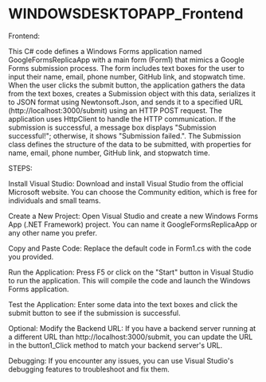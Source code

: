 # WINDOWSDESKTOPAPP_Frontend
Frontend:

This C# code defines a Windows Forms application named GoogleFormsReplicaApp with a main form (Form1) that mimics a Google Forms submission process. The form includes text boxes for the user to input their name, email, phone number, GitHub link, and stopwatch time. When the user clicks the submit button, the application gathers the data from the text boxes, creates a Submission object with this data, serializes it to JSON format using Newtonsoft.Json, and sends it to a specified URL (http://localhost:3000/submit) using an HTTP POST request. The application uses HttpClient to handle the HTTP communication. If the submission is successful, a message box displays "Submission successful!"; otherwise, it shows "Submission failed.". The Submission class defines the structure of the data to be submitted, with properties for name, email, phone number, GitHub link, and stopwatch time.

STEPS:

Install Visual Studio: Download and install Visual Studio from the official Microsoft website. You can choose the Community edition, which is free for individuals and small teams.

Create a New Project: Open Visual Studio and create a new Windows Forms App (.NET Framework) project. You can name it GoogleFormsReplicaApp or any other name you prefer.

Copy and Paste Code: Replace the default code in Form1.cs with the code you provided.

Run the Application: Press F5 or click on the "Start" button in Visual Studio to run the application. This will compile the code and launch the Windows Forms application.

Test the Application: Enter some data into the text boxes and click the submit button to see if the submission is successful.

Optional: Modify the Backend URL: If you have a backend server running at a different URL than http://localhost:3000/submit, you can update the URL in the button1_Click method to match your backend server's URL.

Debugging: If you encounter any issues, you can use Visual Studio's debugging features to troubleshoot and fix them.





